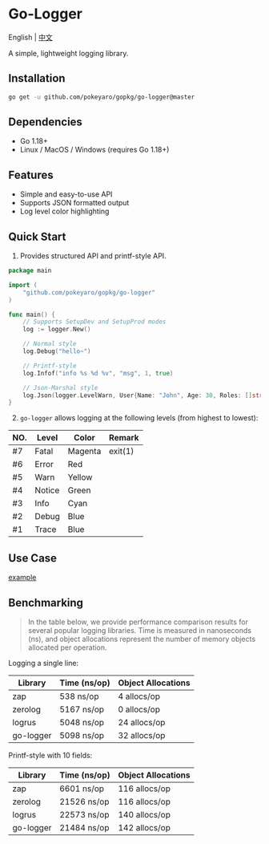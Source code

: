 # Go-Logger

English | [中文](README_ZH_CN.md)

A simple, lightweight logging library.


## Installation

```bash
go get -u github.com/pokeyaro/gopkg/go-logger@master
```


## Dependencies

- Go 1.18+
- Linux / MacOS / Windows (requires Go 1.18+)


## Features

- Simple and easy-to-use API
- Supports JSON formatted output
- Log level color highlighting


## Quick Start

1. Provides structured API and printf-style API.

```go
package main

import (
	"github.com/pokeyaro/gopkg/go-logger"
)

func main() {
	// Supports SetupDev and SetupProd modes
	log := logger.New()

	// Normal style
	log.Debug("hello~")

	// Printf-style
	log.Infof("info %s %d %v", "msg", 1, true)

	// Json-Marshal style
	log.Json(logger.LevelWarn, User{Name: "John", Age: 30, Roles: []string{"Admin", "User"}})
}
```

2. `go-logger` allows logging at the following levels (from highest to lowest):

| NO. | Level | Color   | Remark   |
|-----|-------|---------|----------|
| #7  | Fatal | Magenta | exit(1)  |
| #6  | Error | Red     |          |
| #5  | Warn | Yellow  |          |
| #4  | Notice | Green   |          |
| #3  | Info | Cyan    |          |
| #2  | Debug |  Blue   |          |
| #1  | Trace |  Blue   |          |


## Use Case

[example](./example/example.go)


## Benchmarking

> In the table below, we provide performance comparison results for several popular logging libraries. Time is measured in nanoseconds (ns), and object allocations represent the number of memory objects allocated per operation.

Logging a single line:

| Library   | Time (ns/op) | Object Allocations |
|-----------|--------------|--------------------|
| zap       | 538 ns/op    | 4 allocs/op        |
| zerolog   | 5167 ns/op   | 0 allocs/op        |
| logrus    | 5048 ns/op   | 24 allocs/op       |
| go-logger | 5098 ns/op   | 32 allocs/op       |

Printf-style with 10 fields:

| Library | Time (ns/op) | Object Allocations |
|---------|--------------|--------------------|
| zap     | 6601 ns/op   | 116 allocs/op      |
| zerolog | 21526 ns/op  | 116 allocs/op      |
| logrus  | 22573 ns/op  | 140 allocs/op      |
| go-logger  | 21484 ns/op  | 142 allocs/op      |

